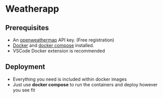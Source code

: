 # Weatherapp



## Prerequisites

* An [openweathermap](http://openweathermap.org/) API key. (Free registration)
* [Docker](https://www.docker.com/) and [docker compose](https://docs.docker.com/compose/) installed.
* VSCode Docker extension is recommended

## Deployment
* Everything you need is included within docker images
* Just use **docker compose** to run the containers and deploy however you see fit 

